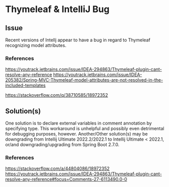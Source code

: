 # Thymeleaf & IntelliJ Bug
## Issue
Recent versions of Intellj appear to have a bug in regard to Thymeleaf recognizing model attributes.
### References
https://youtrack.jetbrains.com/issue/IDEA-294863/Thymeleaf-plugin-cant-resolve-any-reference
https://youtrack.jetbrains.com/issue/IDEA-205382/Spring-MVC-Thymeleaf-model-attributes-are-not-resolved-in-the-included-templates

https://stackoverflow.com/q/38710585/18972352
## Solution(s)
One solution is to declare external variables in comment annotation by specifying type. This workaround is unhelpful and possibly even detrimental for debugging purposes, however.
Another/Other solution(s) may be downgrading from Intellij Ultimate 2022.2/2022.1 to Intellij Ultimate < 2022.1, or/and downgrading/upgrading from Spring Boot 2.7.0.  

### References
https://stackoverflow.com/a/44804086/18972352
https://youtrack.jetbrains.com/issue/IDEA-294863/Thymeleaf-plugin-cant-resolve-any-reference#focus=Comments-27-6113490.0-0
